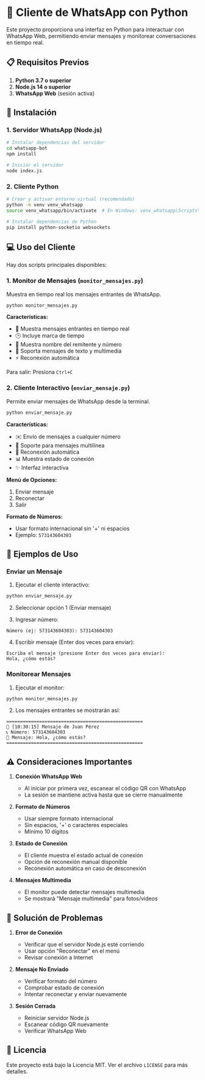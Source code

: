 # 🤖 Cliente de WhatsApp con Python

Este proyecto proporciona una interfaz en Python para interactuar con WhatsApp Web, permitiendo enviar mensajes y monitorear conversaciones en tiempo real.

## 📋 Requisitos Previos

1. **Python 3.7 o superior**
2. **Node.js 14 o superior**
3. **WhatsApp Web** (sesión activa)

## 🚀 Instalación

### 1. Servidor WhatsApp (Node.js)

```bash
# Instalar dependencias del servidor
cd whatsapp-bot
npm install

# Iniciar el servidor
node index.js
```

### 2. Cliente Python

```bash
# Crear y activar entorno virtual (recomendado)
python -m venv venv_whatsapp
source venv_whatsapp/bin/activate  # En Windows: venv_whatsapp\Scripts\activate

# Instalar dependencias de Python
pip install python-socketio websockets
```

## 💻 Uso del Cliente

Hay dos scripts principales disponibles:

### 1. Monitor de Mensajes (`monitor_mensajes.py`)

Muestra en tiempo real los mensajes entrantes de WhatsApp.

```bash
python monitor_mensajes.py
```

**Características:**
- 📱 Muestra mensajes entrantes en tiempo real
- 🕒 Incluye marca de tiempo
- 👤 Muestra nombre del remitente y número
- 📝 Soporta mensajes de texto y multimedia
- ⚡ Reconexión automática

Para salir: Presiona `Ctrl+C`

### 2. Cliente Interactivo (`enviar_mensaje.py`)

Permite enviar mensajes de WhatsApp desde la terminal.

```bash
python enviar_mensaje.py
```

**Características:**
- ✉️ Envío de mensajes a cualquier número
- 📝 Soporte para mensajes multilínea
- 🔄 Reconexión automática
- 📊 Muestra estado de conexión
- ✨ Interfaz interactiva

**Menú de Opciones:**
1. Enviar mensaje
2. Reconectar
3. Salir

**Formato de Números:**
- Usar formato internacional sin '+' ni espacios
- Ejemplo: `573143604303`

## 📱 Ejemplos de Uso

### Enviar un Mensaje

1. Ejecutar el cliente interactivo:
```bash
python enviar_mensaje.py
```

2. Seleccionar opción 1 (Enviar mensaje)

3. Ingresar número:
```
Número (ej: 573143604303): 573143604303
```

4. Escribir mensaje (Enter dos veces para enviar):
```
Escriba el mensaje (presione Enter dos veces para enviar):
Hola, ¿cómo estás?

```

### Monitorear Mensajes

1. Ejecutar el monitor:
```bash
python monitor_mensajes.py
```

2. Los mensajes entrantes se mostrarán así:
```
==================================================
📱 [10:30:15] Mensaje de Juan Pérez
📞 Número: 573143604303
💬 Mensaje: Hola, ¿cómo estás?
==================================================
```

## ⚠️ Consideraciones Importantes

1. **Conexión WhatsApp Web**
   - Al iniciar por primera vez, escanear el código QR con WhatsApp
   - La sesión se mantiene activa hasta que se cierre manualmente

2. **Formato de Números**
   - Usar siempre formato internacional
   - Sin espacios, '+' o caracteres especiales
   - Mínimo 10 dígitos

3. **Estado de Conexión**
   - El cliente muestra el estado actual de conexión
   - Opción de reconexión manual disponible
   - Reconexión automática en caso de desconexión

4. **Mensajes Multimedia**
   - El monitor puede detectar mensajes multimedia
   - Se mostrará "Mensaje multimedia" para fotos/videos

## 🔧 Solución de Problemas

1. **Error de Conexión**
   - Verificar que el servidor Node.js esté corriendo
   - Usar opción "Reconectar" en el menú
   - Revisar conexión a Internet

2. **Mensaje No Enviado**
   - Verificar formato del número
   - Comprobar estado de conexión
   - Intentar reconectar y enviar nuevamente

3. **Sesión Cerrada**
   - Reiniciar servidor Node.js
   - Escanear código QR nuevamente
   - Verificar WhatsApp Web

## 📄 Licencia

Este proyecto está bajo la Licencia MIT. Ver el archivo `LICENSE` para más detalles. 